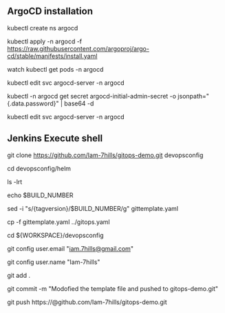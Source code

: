 ArgoCD installation
------------------

kubectl create ns argocd

kubectl apply -n argocd -f https://raw.githubusercontent.com/argoproj/argo-cd/stable/manifests/install.yaml

watch kubectl get pods -n argocd

kubectl edit svc argocd-server -n argocd

kubectl -n argocd get secret argocd-initial-admin-secret -o jsonpath="{.data.password}" | base64 -d

kubectl edit svc argocd-server -n argocd



Jenkins Execute shell
---------------------

git clone https://github.com/Iam-7hills/gitops-demo.git devopsconfig

cd devopsconfig/helm

ls -lrt

echo $BUILD_NUMBER

sed -i "s/{tagversion}/$BUILD_NUMBER/g" gittemplate.yaml

cp -f gittemplate.yaml ../gitops.yaml


cd ${WORKSPACE}/devopsconfig

git config user.email "iam.7hills@gmail.com"

git config user.name "Iam-7hills"

git add .

git commit -m "Modofied the template file and pushed to gitops-demo.git"

git push https://<token>@github.com/Iam-7hills/gitops-demo.git

